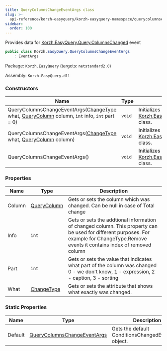 ```yaml
---
title: QueryColumnsChangeEventArgs class
slug: >-
  api-reference/korzh-easyquery/korzh-easyquery-namespace/querycolumnschangeeventargs-class
sidebar:
  order: 100
---
```


Provides data for [Korzh.EasyQuery.Query.ColumnsChanged](/easyquery/docs/api-reference/korzh-easyquery/korzh-easyquery-namespace/query-class) event
```csharp
public class Korzh.EasyQuery.QueryColumnsChangeEventArgs
    : EventArgs

```
Package: `Korzh.EasyQuery` (targets: `netstandard2.0`)

Assembly: `Korzh.EasyQuery.dll`

### Constructors

| Name | Type | Description | 
| --- | --- | --- | 
| QueryColumnsChangeEventArgs([ChangeType](/easyquery/docs/api-reference/korzh-easyquery/korzh-easyquery-namespace/changetype-enum) what, [QueryColumn](/easyquery/docs/api-reference/korzh-easyquery/korzh-easyquery-namespace/querycolumn-class) column, `int` info, `int` part = 0) | `void` | Initializes a new instance of the [Korzh.EasyQuery.QueryColumnsChangeEventArgs](/easyquery/docs/api-reference/korzh-easyquery/korzh-easyquery-namespace/querycolumnschangeeventargs-class) class. | 
| QueryColumnsChangeEventArgs([ChangeType](/easyquery/docs/api-reference/korzh-easyquery/korzh-easyquery-namespace/changetype-enum) what, [QueryColumn](/easyquery/docs/api-reference/korzh-easyquery/korzh-easyquery-namespace/querycolumn-class) column) | `void` | Initializes a new instance of the [Korzh.EasyQuery.QueryColumnsChangeEventArgs](/easyquery/docs/api-reference/korzh-easyquery/korzh-easyquery-namespace/querycolumnschangeeventargs-class) class. | 
| QueryColumnsChangeEventArgs() | `void` | Initializes a new instance of the [Korzh.EasyQuery.QueryColumnsChangeEventArgs](/easyquery/docs/api-reference/korzh-easyquery/korzh-easyquery-namespace/querycolumnschangeeventargs-class) class. | 


### Properties

| Name | Type | Description | 
| --- | --- | --- | 
| Column | [QueryColumn](/easyquery/docs/api-reference/korzh-easyquery/korzh-easyquery-namespace/querycolumn-class) | Gets or sets the column which was changed. Can be null in case of Total change | 
| Info | `int` | Gets or sets the addtional information of changed column.  This property can be used for different purposes.  For example for ChangeType.Remove events it contains index of removed column | 
| Part | `int` | Gets or sets the value that indicates what part of the column was changed  0 - we don't know, 1 - expression, 2 - caption, 3 - sorting | 
| What | [ChangeType](/easyquery/docs/api-reference/korzh-easyquery/korzh-easyquery-namespace/changetype-enum) | Gets or sets the attribute that shows what exactly was changed. | 


### Static Properties

| Name | Type | Description | 
| --- | --- | --- | 
| Default | [QueryColumnsChangeEventArgs](/easyquery/docs/api-reference/korzh-easyquery/korzh-easyquery-namespace/querycolumnschangeeventargs-class) | Gets the default ConditionsChangedEventArgs object. |
